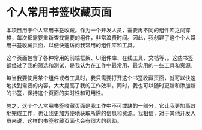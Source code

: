# 个人常用书签收藏页面

本项目用于个人常用书签收藏。作为一个开发人员，需要再不同的组件库之间穿梭，每次都需要重新查找需要的组件，非常浪费时间。因此，我创建了这个个人常用书签收藏页面，以便快速访问我常用的组件库和工具。

这个页面包含了各种常用的前端框架、UI组件库、在线工具、文档等，。这些书签都经过了我的筛选和测试，是我认为在工作中最常用、最实用的一些工具和资源。

每当我要使用某个组件或者工具时，我只需要打开这个书签收藏页面，就可以快速地找到需要的内容，大大提高了我的工作效率。同时，我也可以随时更新和添加新的书签，保持这个页面的实时性和可用性。

总之，这个个人常用书签收藏页面是我工作中不可或缺的一部分，它让我更加高效地完成工作，也让我更加方便地获取所需的信息和资源。我相信，对于其他开发人员来说，这样的书签收藏页面也会有很大的帮助。

### 
